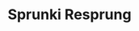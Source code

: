 ---
slug: sprunki-resprung
title: Sprunki Resprung
description: "Sprunki Resprung is an exciting online game. Play for free directly in your browser!"
icon: /images/popular_mods/Sprunki Resprung.png
url: https://wowtbc.net/sprunkin/sprunki-resprung/index.html
previewImage: /images/popular_mods/Sprunki Resprung.png
type: popular mods

# SEO配置
seo:
  title: "Sprunki Resprung - Play Free Online Game | Fun Browser Games"
  description: "Sprunki Resprung - Play this fun online game for free in your browser. No download required!"
  ogImage: "/images/popular_mods/Sprunki Resprung.png"
  keywords: "sprunki-resprung, online game, browser game, free game, popular mods game, play online"

videoUrls:
  - https://www.youtube.com/embed/example1
  - https://www.youtube.com/embed/example2

whyPlay:
  title: "Why Play Sprunki Resprung?"
  items:
    - "Immersive Gameplay: Sprunki Resprung offers an engaging and immersive gaming experience that will keep you entertained for hours"
    - "Challenging Levels: Test your skills with increasingly difficult challenges and obstacles"
    - "Beautiful Graphics: Enjoy stunning visuals and smooth animations that bring the game world to life"
    - "Regular Updates: New content and features are added regularly to keep the game fresh and exciting"
    - "Free to Play: Experience all the fun without spending a penny"
    - "Community Features: Connect with other players, share strategies, and compete for high scores"
    - "Cross-Platform: Play on any device with a web browser, no downloads required"

features:
  title: "Key Features of Sprunki Resprung"
  image: "/images/popular_mods/Sprunki Resprung.png"
  items:
    - "Intuitive Controls: Easy to learn controls make Sprunki Resprung accessible for players of all skill levels"
    - "Multiple Game Modes: Enjoy various gameplay options that provide different challenges and experiences"
    - "Character Customization: Personalize your gaming experience with unique characters and items"
    - "Achievement System: Complete special tasks to earn rewards and recognition"
    - "Leaderboards: Compete with players worldwide and see who can achieve the highest scores"

characteristics:
  title: "Game Characteristics"
  image: "/images/popular_mods/Sprunki Resprung.png"
  items:
    - "Genre: Popular mods game with elements of strategy and skill"
    - "Difficulty: Suitable for both casual gamers and those seeking a challenge"
    - "Play Time: Quick sessions or extended gameplay, depending on your preference"
    - "Art Style: Vibrant and engaging visuals that enhance the gaming experience"
    - "Sound Design: Immersive audio that complements the gameplay perfectly"

info: "Sprunki Resprung is an exciting online game that offers players a unique and engaging gaming experience. With its intuitive controls, stunning visuals, and challenging gameplay, Sprunki Resprung provides hours of entertainment for players of all ages and skill levels. Whether you're looking for a quick gaming session during a break or an extended play session, Sprunki Resprung delivers an immersive experience that will keep you coming back for more. The game features multiple levels of increasing difficulty, ensuring that players are constantly challenged as they progress. With regular updates adding new content and features, Sprunki Resprung remains fresh and exciting, providing endless entertainment options for its growing community of players."

howToPlayIntro: "Welcome to Sprunki Resprung! This guide will walk you through the basics and help you master the game. Whether you're a beginner or looking to improve your skills, these tips and instructions will enhance your gaming experience."

howToPlaySteps:
  - title: "Getting Started"
    description: "Begin your Sprunki Resprung adventure by familiarizing yourself with the controls. Use your keyboard or mouse to navigate through the game interface. The tutorial will guide you through the basic mechanics and help you understand the objectives."
  - title: "Understanding the Objectives"
    description: "In Sprunki Resprung, your main goal is to progress through levels by completing specific objectives. Each level presents unique challenges that require different strategies and approaches."
  - title: "Mastering the Controls"
    description: "Practice using the controls to improve your precision and reaction time. Sprunki Resprung requires quick reflexes and strategic thinking to overcome obstacles and defeat opponents."
  - title: "Utilizing Power-ups"
    description: "Collect power-ups throughout the game to enhance your abilities and overcome difficult challenges. Each power-up offers unique advantages that can be crucial for success."
  - title: "Developing Strategies"
    description: "As you progress in Sprunki Resprung, develop effective strategies for different scenarios. Analyze patterns, anticipate challenges, and adapt your approach to maximize your performance."

faq:
  title: "Frequently Asked Questions about Sprunki Resprung"
  items:
    - question: "Is Sprunki Resprung free to play?"
      answer: "Yes, Sprunki Resprung is completely free to play directly in your web browser. No downloads or purchases are required to enjoy the full game experience."
    - question: "Can I play Sprunki Resprung on mobile devices?"
      answer: "Yes, Sprunki Resprung is optimized for both desktop and mobile play. You can enjoy the game on any device with a web browser and internet connection."
    - question: "Are there any in-game purchases?"
      answer: "While Sprunki Resprung is free to play, there may be optional in-game purchases available for cosmetic items or additional features that don't affect core gameplay."
    - question: "How often is Sprunki Resprung updated?"
      answer: "The developers regularly update Sprunki Resprung with new content, features, and improvements based on player feedback and game performance."
    - question: "Can I play Sprunki Resprung offline?"
      answer: "Currently, Sprunki Resprung requires an internet connection to play as it's a browser-based online game."
    - question: "Is Sprunki Resprung suitable for children?"
      answer: "Yes, Sprunki Resprung is designed to be family-friendly and suitable for players of all ages."
    - question: "How do I report bugs or issues?"
      answer: "If you encounter any problems while playing Sprunki Resprung, you can report them through the game's support page or contact the developers directly through their website."
    - question: "Still Have Questions?"
      answer: "If you have additional questions about Sprunki Resprung that aren't covered in this FAQ, please visit our support center or contact our customer service team for assistance."
---
